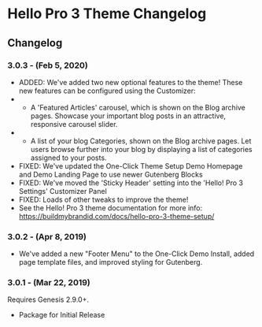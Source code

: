 # Hello Pro 3 Theme Changelog

## Changelog

### 3.0.3 - (Feb 5, 2020)
* ADDED: We've added two new optional features to the theme! These new features can be configured using the Customizer:
* - A 'Featured Articles' carousel, which is shown on the Blog archive pages. Showcase your important blog posts in an attractive, responsive carousel slider.
* - A list of your blog Categories, shown on the Blog archive pages. Let users browse further into your blog by displaying a list of categories assigned to your posts.
* FIXED: We've updated the One-Click Theme Setup Demo Homepage and Demo Landing Page to use newer Gutenberg Blocks
* FIXED: We've moved the 'Sticky Header' setting into the 'Hello! Pro 3 Settings' Customizer Panel
* FIXED: Loads of other tweaks to improve the theme!
* See the Hello! Pro 3 theme documentation for more info: https://buildmybrandid.com/docs/hello-pro-3-theme-setup/

### 3.0.2 - (Apr 8, 2019)
* We've added a new "Footer Menu" to the One-Click Demo Install, added page template files, and improved styling for Gutenberg.

### 3.0.1 - (Mar 22, 2019)
Requires Genesis 2.9.0+.
* Package for Initial Release
